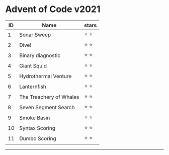 # Advent of Code v2021

| ID | Name      |   stars     |
-----|-----------|---------------|
|  1 | Sonar Sweep | :star: :star: |
|  2 | Dive! | :star: :star:|
|  3 | Binary diagnostic | :star: :star:|
|  4 | Giant Squid | :star: :star:|
|  5 | Hydrothermal Venture | :star: :star:|
|  6 | Lanternfish | :star: :star:|
|  7 | The Treachery of Whales | :star: :star:|
|  8 | Seven Segment Search | :star: :star:|
|  9 | Smoke Basin | :star: :star:|
| 10 | Syntax Scoring | :star: :star:|
| 11 | Dumbo Scoring | :star: :star:|
_____________________________

